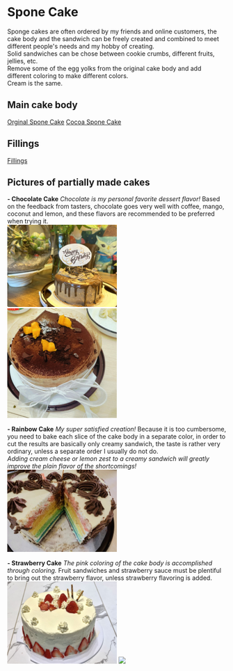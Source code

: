# Spone Cake
Sponge cakes are often ordered by my friends and online customers, 
the cake body and the sandwich can be freely created and combined to meet different people's needs and my hobby of creating.<br>
Solid sandwiches can be chose between cookie crumbs, different fruits, jellies, etc.<br>
Remove some of the egg yolks from the original cake body and add different coloring to make different colors.<br>
Cream is the same.

## Main cake body
[Orginal Spone Cake](https://github.com/violet0330/Feng-sCookingRoom/blob/main/Spone%20Cake/Cocoa%20Spone%20Cake.md)
[Cocoa Spone Cake](https://github.com/violet0330/Feng-sCookingRoom/blob/main/Spone%20Cake/Original%20Sponge%20Cake.md)
## Fillings
[Fillings](https://github.com/violet0330/Feng-sCookingRoom/blob/main/Spone%20Cake/Cake%20Fillings.md)

## Pictures of partially made cakes
**- Chocolate Cake**
*Chocolate is my personal favorite dessert flavor!*
  Based on the feedback from tasters,
  chocolate goes very well with coffee, mango, coconut and lemon, and these flavors are recommended to be preferred when trying it.<br>
<img src="https://github.com/violet0330/Feng-sCookingRoom/blob/main/Spone%20Cake/img/ChocolateCake.jpg" width="50%">
<img src="https://github.com/violet0330/Feng-sCookingRoom/blob/main/Spone%20Cake/img/ChocolateMangoCake.jpg" width="50%">

**- Rainbow Cake**
*My super satisfied creation!*
  Because it is too cumbersome, you need to bake each slice of the cake body in a separate color, 
  in order to cut the results are basically only creamy sandwich, the taste is rather very ordinary, unless a separate order I usually do not do.<br>
  *Adding cream cheese or lemon zest to a creamy sandwich will greatly improve the plain flavor of the shortcomings!*
<img src="https://github.com/violet0330/Feng-sCookingRoom/blob/main/Spone%20Cake/img/RainbowCake.png" width="50%">

**- Strawberry Cake**
*The pink coloring of the cake body is accomplished through coloring.*
  Fruit sandwiches and strawberry sauce must be plentiful to bring out the strawberry flavor, unless strawberry flavoring is added.<br>
<img src="https://github.com/violet0330/Feng-sCookingRoom/blob/main/Spone%20Cake/img/StrawberryCake1.jpg" width="50%">
<img src="https://github.com/violet0330/Feng-sCookingRoom/blob/main/Spone%20Cake/img/StrawberryCake2.jpg" width="50%">

